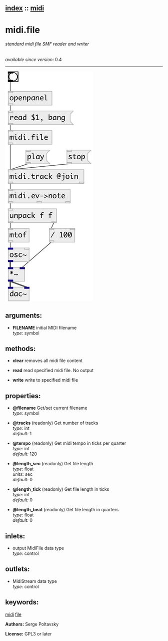 [index](index.html) :: [midi](category_midi.html)
---

# midi.file

###### standard midi file SMF reader and writer

*available since version:* 0.4

---




[![example](../examples/img/midi.file.jpg)](../examples/pd/midi.file.pd)



## arguments:

* **FILENAME**
initial MIDI filename<br>
_type:_ symbol<br>



## methods:

* **clear**
removes all midi file content<br>

* **read**
read specified midi file. No output<br>

* **write**
write to specified midi file<br>




## properties:

* **@filename** 
Get/set current filename<br>
_type:_ symbol<br>

* **@tracks** (readonly)
Get number of tracks<br>
_type:_ int<br>
_default:_ 1<br>

* **@tempo** (readonly)
Get midi tempo in ticks per quarter<br>
_type:_ int<br>
_default:_ 120<br>

* **@length_sec** (readonly)
Get file length<br>
_type:_ float<br>
_units:_ sec<br>
_default:_ 0<br>

* **@length_tick** (readonly)
Get file length in ticks<br>
_type:_ int<br>
_default:_ 0<br>

* **@length_beat** (readonly)
Get file length in quarters<br>
_type:_ float<br>
_default:_ 0<br>



## inlets:

* output MidiFile data type<br>
_type:_ control



## outlets:

* MidiStream data type<br>
_type:_ control



## keywords:

[midi](keywords/midi.html)
[file](keywords/file.html)






**Authors:** Serge Poltavsky




**License:** GPL3 or later





